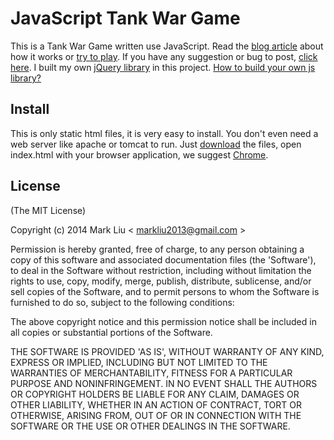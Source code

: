 # JavaScript Tank War Game

This is a Tank War Game written use JavaScript.
Read the [blog article](http://www.markliublog.com/js-tankwar.html) about how it works or [try to play](http://www.markliublog.com/c/tankwar/index.html).
If you have any suggestion or bug to post, [click here](https://github.com/markliu2013/tank-war/issues/new).
I built my own [jQuery library](https://github.com/markliu2013/tank-war/blob/master/js/jQuery.js) in this project. [How to build your own js library?](http://net.tutsplus.com/tutorials/javascript-ajax/build-your-first-javascript-library/)

## Install
This is only static html files, it is very easy to install. You don't even need a web server like apache or tomcat to run.
Just [download](https://github.com/markliu2013/tank-war/archive/master.zip) the files, open index.html with your browser application, we suggest [Chrome](https://www.google.com/chrome/browser/).

## License
(The MIT License)

Copyright (c) 2014 Mark Liu < [markliu2013@gmail.com](mailto:markliu2013@gmail.com) >

Permission is hereby granted, free of charge, to any person obtaining a copy of this software and associated documentation files (the 'Software'), to deal in the Software without restriction, including without limitation the rights to use, copy, modify, merge, publish, distribute, sublicense, and/or sell copies of the Software, and to permit persons to whom the Software is furnished to do so, subject to the following conditions:

The above copyright notice and this permission notice shall be included in all copies or substantial portions of the Software.

THE SOFTWARE IS PROVIDED 'AS IS', WITHOUT WARRANTY OF ANY KIND, EXPRESS OR IMPLIED, INCLUDING BUT NOT LIMITED TO THE WARRANTIES OF MERCHANTABILITY, FITNESS FOR A PARTICULAR PURPOSE AND NONINFRINGEMENT. IN NO EVENT SHALL THE AUTHORS OR COPYRIGHT HOLDERS BE LIABLE FOR ANY CLAIM, DAMAGES OR OTHER LIABILITY, WHETHER IN AN ACTION OF CONTRACT, TORT OR OTHERWISE, ARISING FROM, OUT OF OR IN CONNECTION WITH THE SOFTWARE OR THE USE OR OTHER DEALINGS IN THE SOFTWARE.
